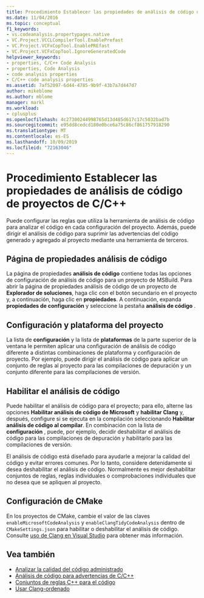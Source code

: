 ```yaml
---
title: Procedimiento Establecer las propiedades de análisis de código de proyectos de C/C++
ms.date: 11/04/2016
ms.topic: conceptual
f1_keywords:
- vs.codeanalysis.propertypages.native
- VC.Project.VCCLCompilerTool.EnablePrefast
- VC.Project.VCFxCopTool.EnablePREfast
- VC.Project.VCFxCopTool.IgnoreGeneratedCode
helpviewer_keywords:
- properties, C/C++ Code Analysis
- properties, Code Analysis
- code analysis properties
- C/C++ code analysis properties
ms.assetid: 7af52097-6d44-4785-9b9f-43b7a7d447d7
author: mikeblome
ms.author: mblome
manager: markl
ms.workload:
- cplusplus
ms.openlocfilehash: 4c27300244998765d13d485d617c17c5032bad7b
ms.sourcegitcommit: e95dd8cedcd180e0bce6a75c86cf861757918290
ms.translationtype: MT
ms.contentlocale: es-ES
ms.lasthandoff: 10/09/2019
ms.locfileid: "72163046"
---
```

# <a name="how-to-set-code-analysis-properties-for-cc-projects"></a>Procedimiento Establecer las propiedades de análisis de código de proyectos de C/C++

Puede configurar las reglas que utiliza la herramienta de análisis de código para analizar el código en cada configuración del proyecto. Además, puede dirigir el análisis de código para suprimir las advertencias del código generado y agregado al proyecto mediante una herramienta de terceros.

## <a name="code-analysis-property-page"></a>Página de propiedades análisis de código

La página de propiedades **análisis de código** contiene todas las opciones de configuración de análisis de código para un proyecto de MSBuild. Para abrir la página de propiedades análisis de código de un proyecto de **Explorador de soluciones**, haga clic con el botón secundario en el proyecto y, a continuación, haga clic en **propiedades**. A continuación, expanda **propiedades de configuración** y seleccione la pestaña **análisis de código** .

## <a name="project-configuration-and-platform"></a>Configuración y plataforma del proyecto

La lista de **configuración** y la lista de **plataformas** de la parte superior de la ventana le permiten aplicar una configuración de análisis de código diferente a distintas combinaciones de plataforma y configuración de proyecto. Por ejemplo, puede dirigir el análisis de código para aplicar un conjunto de reglas al proyecto para las compilaciones de depuración y un conjunto diferente para las compilaciones de versión.

## <a name="enabling-code-analysis"></a>Habilitar el análisis de código

Puede habilitar el análisis de código para el proyecto; para ello, alterne las opciones **Habilitar análisis de código de Microsoft** y **habilitar Clang** y, después, configure si se ejecuta en la compilación seleccionando **Habilitar análisis de código al compilar**. En combinación con la lista de **configuración** , puede, por ejemplo, decidir deshabilitar el análisis de código para las compilaciones de depuración y habilitarlo para las compilaciones de versión.

El análisis de código está diseñado para ayudarle a mejorar la calidad del código y evitar errores comunes. Por lo tanto, considere detenidamente si desea deshabilitar el análisis de código. Normalmente es mejor deshabilitar conjuntos de reglas, reglas individuales o comprobaciones individuales que no desea que se apliquen al proyecto.

## <a name="cmake-configuration"></a>Configuración de CMake

En los proyectos de CMake, cambie el valor de las claves `enableMicrosoftCodeAnalysis` y `enableClangTidyCodeAnalysis` dentro de `CMakeSettings.json` para habilitar o deshabilitar el análisis de código. Consulte [uso de Clang en Visual Studio](../code-quality/clang-tidy.md) para obtener más información.

## <a name="see-also"></a>Vea también

- [Analizar la calidad del código administrado](../code-quality/code-analysis-for-managed-code-overview.md)
- [Análisis de código para advertencias de C/C++](../code-quality/code-analysis-for-c-cpp-warnings.md)
- [Conjuntos de reglas C++ para el código](../code-quality/using-rule-sets-to-specify-the-cpp-rules-to-run.md)
- [Usar Clang-ordenado](../code-quality/clang-tidy.md)